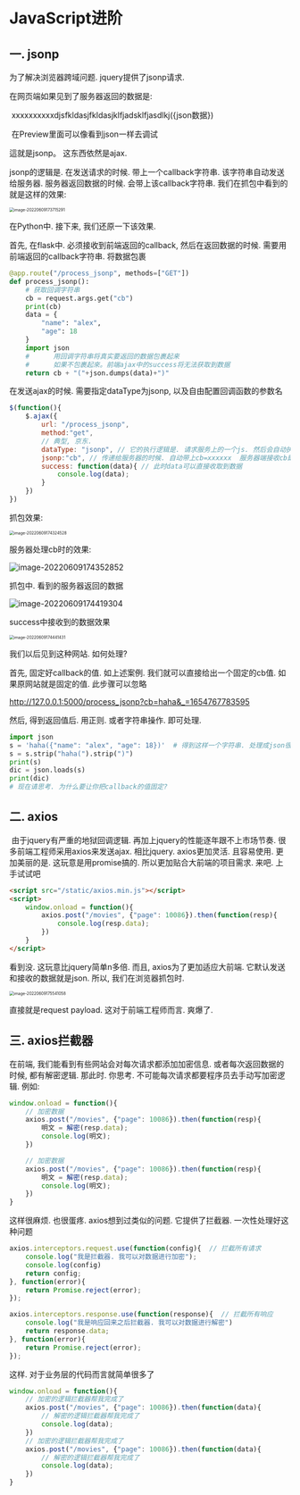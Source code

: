 # JavaScript进阶



## 一. jsonp

为了解决浏览器跨域问题. jquery提供了jsonp请求. 

在网页端如果见到了服务器返回的数据是: 

​	xxxxxxxxxxdjsfkldasjfkldasjklfjadsklfjasdlkj({json数据})

​	在Preview里面可以像看到json一样去调试

這就是jsonp。 这东西依然是ajax.

jsonp的逻辑是. 在发送请求的时候. 带上一个callback字符串. 该字符串自动发送给服务器. 服务器返回数据的时候. 会带上该callback字符串. 我们在抓包中看到的就是这样的效果:

<img src="javascript_06.assets/image-20220609173715291.png" alt="image-20220609173715291" style="zoom:50%;" />

在Python中. 接下来, 我们还原一下该效果. 

首先, 在flask中. 必须接收到前端返回的callback, 然后在返回数据的时候. 需要用前端返回的callback字符串. 将数据包裹

```python
@app.route("/process_jsonp", methods=["GET"])
def process_jsonp():
    # 获取回调字符串
    cb = request.args.get("cb")
    print(cb)
    data = {
        "name": "alex",
        "age": 18
    }
    import json
    #      用回调字符串将真实要返回的数据包裹起来
    #      如果不包裹起來。前端ajax中的success将无法获取到数据
    return cb + "("+json.dumps(data)+")"

```

在发送ajax的时候. 需要指定dataType为jsonp, 以及自由配置回调函数的参数名

```js
$(function(){
    $.ajax({
        url: "/process_jsonp",
        method:"get",
        // 典型, 京东.
        dataType: "jsonp", // 它的执行逻辑是. 请求服务上的一个js. 然后会自动执行该js.将js函数内的东西. 丢给success
        jsonp:"cb", // 传递给服务器的时候. 自动带上cb=xxxxxx  服务器端接收cb即可
        success: function(data){ // 此时data可以直接收取到数据
            console.log(data);
        }
    })
})
```

抓包效果:

<img src="javascript_06.assets/image-20220609174324528.png" alt="image-20220609174324528" style="zoom:50%;" />

服务器处理cb时的效果:

![image-20220609174352852](javascript_06.assets/image-20220609174352852.png)

抓包中. 看到的服务器返回的数据

![image-20220609174419304](javascript_06.assets/image-20220609174419304.png)

success中接收到的数据效果

<img src="javascript_06.assets/image-20220609174441431.png" alt="image-20220609174441431" style="zoom:50%;" />



我们以后见到这种网站. 如何处理?

首先, 固定好callback的值. 如上述案例. 我们就可以直接给出一个固定的cb值. 如果原网站就是固定的值. 此步骤可以忽略

http://127.0.0.1:5000/process_jsonp?cb=haha&_=1654767783595

然后, 得到返回值后. 用正则. 或者字符串操作. 即可处理. 

```python
import json
s = 'haha({"name": "alex", "age": 18})'  # 得到这样一个字符串. 处理成json很容易的
s = s.strip("haha(").strip(")")
print(s)
dic = json.loads(s)
print(dic)
# 现在请思考. 为什么要让你把callback的值固定?
```



## 二. axios

​	    由于jquery有严重的地狱回调逻辑. 再加上jquery的性能逐年跟不上市场节奏. 很多前端工程师采用axios来发送ajax. 相比jquery. axios更加灵活. 且容易使用. 更加美丽的是. 这玩意是用promise搞的. 所以更加贴合大前端的项目需求.  来吧. 上手试试吧

```html
<script src="/static/axios.min.js"></script>
<script>
    window.onload = function(){
        axios.post("/movies", {"page": 10086}).then(function(resp){
            console.log(resp.data);
        })
    }
</script>
```

看到没. 这玩意比jquery简单n多倍. 而且, axios为了更加适应大前端. 它默认发送和接收的数据就是json. 所以, 我们在浏览器抓包时. 

<img src="javascript_06.assets/image-20220609175541058.png" alt="image-20220609175541058" style="zoom:50%;" />

直接就是request payload. 这对于前端工程师而言. 爽爆了. 

## 三. axios拦截器

在前端, 我们能看到有些网站会对每次请求都添加加密信息. 或者每次返回数据的时候, 都有解密逻辑. 那此时. 你思考. 不可能每次请求都要程序员去手动写加密逻辑. 例如:

```js
window.onload = function(){
    // 加密数据
    axios.post("/movies", {"page": 10086}).then(function(resp){
        明文 = 解密(resp.data);
        console.log(明文);
    })

    // 加密数据
    axios.post("/movies", {"page": 10086}).then(function(resp){
        明文 = 解密(resp.data);
        console.log(明文);
    })
}
```

这样很麻烦. 也很蛋疼.  axios想到过类似的问题. 它提供了拦截器. 一次性处理好这种问题

```js
axios.interceptors.request.use(function(config){  // 拦截所有请求
    console.log("我是拦截器. 我可以对数据进行加密");
    console.log(config)
    return config;
}, function(error){
    return Promise.reject(error);
});

axios.interceptors.response.use(function(response){  // 拦截所有响应
    console.log("我是响应回来之后拦截器. 我可以对数据进行解密")
    return response.data;  
}, function(error){
    return Promise.reject(error);
});
```

这样. 对于业务层的代码而言就简单很多了

```js
window.onload = function(){
    // 加密的逻辑拦截器帮我完成了
    axios.post("/movies", {"page": 10086}).then(function(data){
        // 解密的逻辑拦截器帮我完成了
        console.log(data);
    })
    // 加密的逻辑拦截器帮我完成了
    axios.post("/movies", {"page": 10086}).then(function(data){
        // 解密的逻辑拦截器帮我完成了
        console.log(data);
    })
}
```
